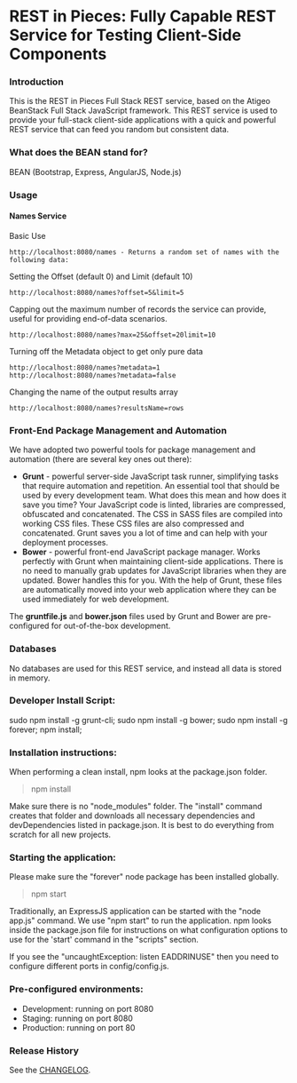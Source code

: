 # REST in Pieces: Fully Capable REST Service for Testing Client-Side Components

### Introduction

This is the REST in Pieces Full Stack REST service, based on the Atigeo BeanStack Full Stack JavaScript framework. 
This REST service is used to provide your full-stack client-side applications with a quick and powerful REST service
that can feed you random but consistent data.

### What does the BEAN stand for? 

BEAN (Bootstrap, Express, AngularJS, Node.js)

### Usage

#### Names Service

Basic Use

```
http://localhost:8080/names - Returns a random set of names with the following data:
```

Setting the Offset (default 0) and Limit (default 10)

```
http://localhost:8080/names?offset=5&limit=5
```

Capping out the maximum number of records the service can provide, useful for providing end-of-data scenarios.

```
http://localhost:8080/names?max=25&offset=20limit=10
```

Turning off the Metadata object to get only pure data

```
http://localhost:8080/names?metadata=1
http://localhost:8080/names?metadata=false
```

Changing the name of the output results array

```
http://localhost:8080/names?resultsName=rows
```

### Front-End Package Management and Automation 

We have adopted two powerful tools for package management and automation (there are several key ones out there):

- **Grunt** - powerful server-side JavaScript task runner, simplifying tasks that require automation and repetition. An essential tool that should be used by every development team. What does this mean and how does it save you time? Your JavaScript code is linted, libraries are compressed, obfuscated and concatenated. The CSS in SASS files are compiled into working CSS files. These CSS files are also compressed and concatenated. Grunt saves you a lot of time and can help with your deployment processes.
- **Bower** - powerful front-end JavaScript package manager. Works perfectly with Grunt when maintaining client-side applications. There is no need to manually grab updates for JavaScript libraries when they are updated. Bower handles this for you. With the help of Grunt, these files are automatically moved into your web application where they can
be used immediately for web development.

The **gruntfile.js** and **bower.json** files used by Grunt and Bower are pre-configured for out-of-the-box development. 

### Databases

No databases are used for this REST service, and instead all data is stored in memory.

### Developer Install Script:

sudo npm install -g grunt-cli; sudo npm install -g bower; sudo npm install -g forever; npm install;

### Installation instructions:

When performing a clean install, npm looks at the package.json folder.

> npm install

Make sure there is no "node_modules" folder. The "install" command creates that folder and 
downloads all necessary dependencies and devDependencies listed in package.json. It is best to do everything from 
scratch for all new projects.

### Starting the application:

Please make sure the "forever" node package has been installed globally. 

> npm start

Traditionally, an ExpressJS application can be started with the "node app.js" command. We use "npm start" to run the 
application. npm looks inside the package.json file for instructions on what configuration options to use for the 
'start' command in the "scripts" section.

If you see the "uncaughtException: listen EADDRINUSE" then you need to configure different ports in config/config.js.

### Pre-configured environments:

- Development: running on port 8080
- Staging: running on port 8080
- Production: running on port 80

### Release History
See the [CHANGELOG](CHANGELOG).
